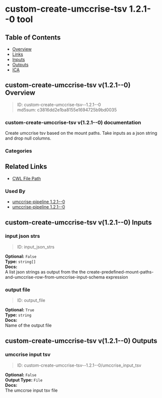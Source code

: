 
custom-create-umccrise-tsv 1.2.1--0 tool
========================================

## Table of Contents
  
- [Overview](#custom-create-umccrise-tsv-v121--0-overview)  
- [Links](#related-links)  
- [Inputs](#custom-create-umccrise-tsv-v121--0-inputs)  
- [Outputs](#custom-create-umccrise-tsv-v121--0-outputs)  
- [ICA](#ica)  


## custom-create-umccrise-tsv v(1.2.1--0) Overview



  
> ID: custom-create-umccrise-tsv--1.2.1--0  
> md5sum: c3816dd2e1ba8155e1694725b9bd0035

### custom-create-umccrise-tsv v(1.2.1--0) documentation
  
Create umccrise tsv based on the mount paths. Take inputs as a json string and drop null columns.

### Categories
  


## Related Links
  
- [CWL File Path](../../../../../../tools/custom-create-umccrise-tsv/1.2.1--0/custom-create-umccrise-tsv__1.2.1--0.cwl)  


### Used By
  
- [umccrise-pipeline 1.2.1--0](../../../workflows/umccrise-pipeline/1.2.1--0/umccrise-pipeline__1.2.1--0.md)  
- [umccrise-pipeline 1.2.1--0](../../../workflows/umccrise-pipeline/1.2.1--0/umccrise-pipeline__1.2.1--0.md)  

  


## custom-create-umccrise-tsv v(1.2.1--0) Inputs

### input json strs



  
> ID: input_json_strs
  
**Optional:** `False`  
**Type:** `string[]`  
**Docs:**  
A list json strings as output from the the create-predefined-mount-paths-and-umccrise-row-from-umccrise-input-schema expression


### output file



  
> ID: output_file
  
**Optional:** `True`  
**Type:** `string`  
**Docs:**  
Name of the output file

  


## custom-create-umccrise-tsv v(1.2.1--0) Outputs

### umccrise input tsv



  
> ID: custom-create-umccrise-tsv--1.2.1--0/umccrise_input_tsv  

  
**Optional:** `False`  
**Output Type:** `File`  
**Docs:**  
The umccrse input tsv file
  

  

